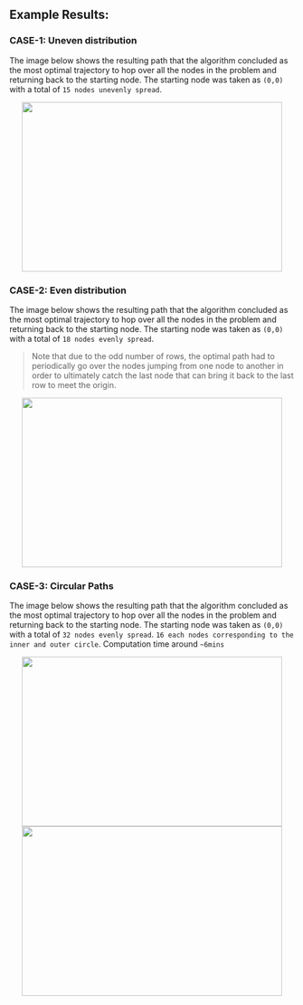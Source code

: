 ## Example Results:

### CASE-1: Uneven distribution

The image below shows the resulting path that the algorithm concluded as the most optimal trajectory to hop over all the nodes in the problem and returning back to the starting node. The starting node was taken as `(0,0)` with a total of `15 nodes unevenly spread`.

<p align="center">
  <img width="460" height="300" src="https://github.com/user-attachments/assets/93b74e15-c651-4811-b781-ba8fbf954ce3">
</p>

### CASE-2: Even distribution

The image below shows the resulting path that the algorithm concluded as the most optimal trajectory to hop over all the nodes in the problem and returning back to the starting node. The starting node was taken as `(0,0)` with a total of `18 nodes evenly spread`. 

> Note that due to the odd number of rows, the optimal path had to periodically go over the nodes jumping from one node to another in order to ultimately catch the last node that can bring it back to the last row to meet the origin.

<p align="center">
  <img width="460" height="300" src="https://github.com/user-attachments/assets/83e70173-2000-4b14-ab8a-678d1f3d3258">
</p>

### CASE-3: Circular Paths

The image below shows the resulting path that the algorithm concluded as the most optimal trajectory to hop over all the nodes in the problem and returning back to the starting node. The starting node was taken as `(0,0)` with a total of `32 nodes evenly spread`. `16 each nodes corresponding to the inner and outer circle`. Computation time around `~6mins`

<p align="center">
  <img width="460" height="300" src="https://github.com/user-attachments/assets/73b38ce6-7e6c-43f8-987c-3b75a10b7793">
  <img width="460" height="300" src="https://github.com/user-attachments/assets/905d12f3-8434-45d5-8032-5a6e9b7a38f8">
</p>
